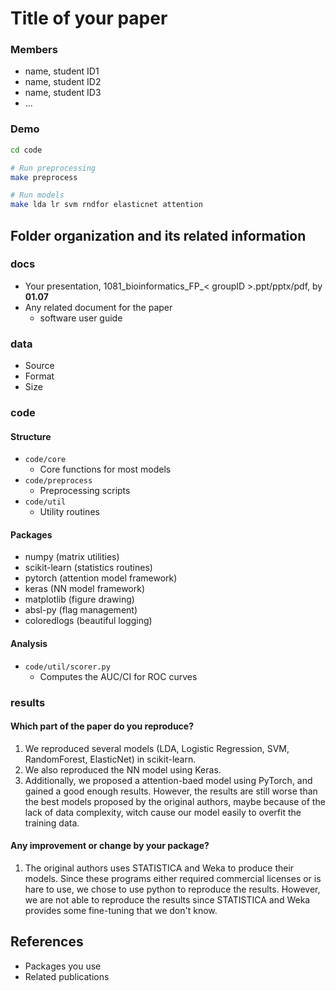 # Title of your paper
### Members
* name, student ID1
* name, student ID2
* name, student ID3
* ...

### Demo
```bash
cd code

# Run preprocessing
make preprocess

# Run models
make lda lr svm rndfor elasticnet attention
```

## Folder organization and its related information

### docs
* Your presentation, 1081_bioinformatics_FP_< groupID >.ppt/pptx/pdf, by **01.07**
* Any related document for the paper
  * software user guide

### data
* Source
* Format
* Size

### code

#### Structure
- `code/core`
	- Core functions for most models
- `code/preprocess`
	- Preprocessing scripts
- `code/util`
	- Utility routines

#### Packages
- numpy (matrix utilities)
- scikit-learn (statistics routines)
- pytorch (attention model framework)
- keras (NN model framework)
- matplotlib (figure drawing)
- absl-py (flag management)
- coloredlogs (beautiful logging)

#### Analysis
- `code/util/scorer.py`
	- Computes the AUC/CI for ROC curves

### results
#### Which part of the paper do you reproduce?
1. We reproduced several models (LDA, Logistic Regression, SVM, RandomForest, ElasticNet) in scikit-learn.
1. We also reproduced the NN model using Keras.
1. Additionally, we proposed a attention-baed model using PyTorch, and gained a good enough results. However, the results are still worse than the best models proposed by the original authors, maybe because of the lack of data complexity, witch cause our model easily to overfit the training data.

#### Any improvement or change by your package?
1. The original authors uses STATISTICA and Weka to produce their models. Since these programs either required commercial licenses or is hare to use, we chose to use python to reproduce the results. However, we are not able to reproduce the results since STATISTICA and Weka provides some fine-tuning that we don't know.

## References
* Packages you use
* Related publications
